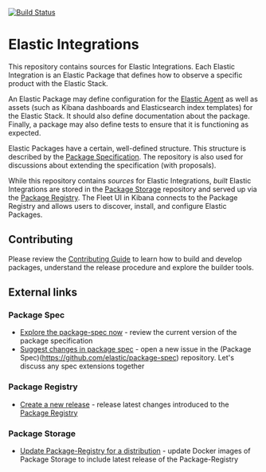 [![Build Status](https://beats-ci.elastic.co/job/ingest-manager/job/integrations/job/master/badge/icon)](https://beats-ci.elastic.co/job/ingest-manager/job/integrations/job/master/)

# Elastic Integrations

This repository contains sources for Elastic Integrations. Each Elastic Integration is an Elastic Package that defines how to observe a specific product with the Elastic Stack.

An Elastic Package may define configuration for the [Elastic Agent](https://github.com/elastic/beats/tree/master/x-pack/elastic-agent) as well as assets (such as Kibana dashboards and Elasticsearch index templates) for the Elastic Stack. It should also define documentation about the package. Finally, a package may also define tests to ensure that it is functioning as expected.

Elastic Packages have a certain, well-defined structure. This structure is described by the [Package Specification](https://github.com/elastic/package-spec). The repository is also used for discussions about extending the specification (with proposals).

While this repository contains _sources_ for Elastic Integrations, _built_ Elastic Integrations are stored in the [Package Storage](https://github.com/elastic/package-storage) repository and served up via the [Package Registry](https://github.com/elastic/package-registry/). The Fleet UI in Kibana connects to the Package Registry and allows users to discover, install, and configure Elastic Packages.

## Contributing

Please review the [Contributing Guide](CONTRIBUTING.md) to learn how to build and develop packages, understand the release procedure and
explore the builder tools.

## External links

### Package Spec
* [Explore the package-spec now](https://github.com/elastic/package-spec/tree/master/versions/1) - review the current version of the package specification
* [Suggest changes in package spec](https://github.com/elastic/package-spec/issues/new) - open a new issue in the (Package Spec)(https://github.com/elastic/package-spec)
  repository. Let's discuss any spec extensions together

### Package Registry
* [Create a new release](https://github.com/elastic/package-registry/#release) - release latest changes introduced to the [Package Registry](https://github.com/elastic/package-registry)

### Package Storage
* [Update Package-Registry for a distribution](https://github.com/elastic/package-storage#update-package-registry-for-a-distribution) - update Docker images 
  of Package Storage to include latest release of the Package-Registry